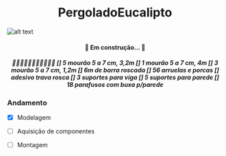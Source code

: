 <h1 align="center"> PergoladoEucalipto </h1>

![alt text](https://github.com/mferraz56/PergoladoEucalipto/blob/main/Imagens/Vista.gif)

<h4 align="center"> 
	🚧 Em construção...  🚧
</h4>

<h5 align="center"> 
🚧🚧🚧🚧🚧🚧🚧🚧🚧🚧🚧
[] 5 mourão 5 a 7 cm, 3,2m
[] 1 mourão 5 a 7 cm, 4m
[] 3 mourão 5 a 7 cm, 1,2m
[] 6m de barra roscada
[] 56 arruelas e porcas 
[] adesivo trava rosca
[] 3 suportes para viga
[] 5 suportes para parede
[] 18 parafusos com buxa p/parede
</h5>
    


### Andamento
- [x] Modelagem 
- [ ] Aquisição de componentes 
- [ ] Montagem 

